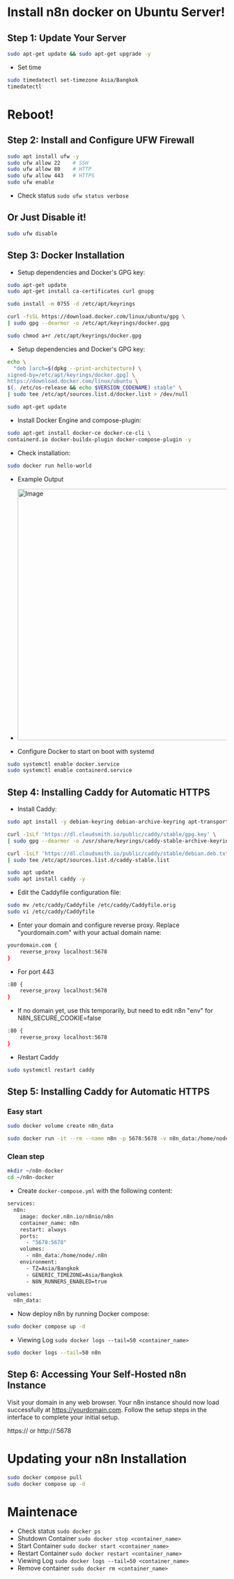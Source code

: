 # Install n8n docker on Ubuntu Server!
## Step 1: Update Your Server
```bash
sudo apt-get update && sudo apt-get upgrade -y
```
- Set time
```bash
sudo timedatectl set-timezone Asia/Bangkok
timedatectl
```
# Reboot!

## Step 2: Install and Configure UFW Firewall
```bash
sudo apt install ufw -y
sudo ufw allow 22    # SSH
sudo ufw allow 80    # HTTP
sudo ufw allow 443   # HTTPS
sudo ufw enable
```
- Check status
```sudo ufw status verbose```

## Or Just Disable it!
```bash
sudo ufw disable
```
## Step 3: Docker Installation
- Setup dependencies and Docker's GPG key:
```bash
sudo apt-get update
sudo apt-get install ca-certificates curl gnupg

sudo install -m 0755 -d /etc/apt/keyrings

curl -fsSL https://download.docker.com/linux/ubuntu/gpg \
| sudo gpg --dearmor -o /etc/apt/keyrings/docker.gpg

sudo chmod a+r /etc/apt/keyrings/docker.gpg
```
- Setup dependencies and Docker's GPG key:
```bash
echo \
  "deb [arch=$(dpkg --print-architecture) \
signed-by=/etc/apt/keyrings/docker.gpg] \
https://download.docker.com/linux/ubuntu \
$(. /etc/os-release && echo $VERSION_CODENAME) stable" \
| sudo tee /etc/apt/sources.list.d/docker.list > /dev/null

sudo apt-get update
```
- Install Docker Engine and compose-plugin:
```bash
sudo apt-get install docker-ce docker-ce-cli \
containerd.io docker-buildx-plugin docker-compose-plugin -y
```
- Check installation:
```bash
sudo docker run hello-world
```
- Example Output
- <img width="796" height="576" alt="Image" src="https://github.com/user-attachments/assets/c1377aa3-430a-494d-bf9b-ee87dacb909c" />

- Configure Docker to start on boot with systemd
```bash
sudo systemctl enable docker.service
sudo systemctl enable containerd.service
```

## Step 4: Installing Caddy for Automatic HTTPS
- Install Caddy:
```bash
sudo apt install -y debian-keyring debian-archive-keyring apt-transport-https curl tcpdump

curl -1sLf 'https://dl.cloudsmith.io/public/caddy/stable/gpg.key' \
| sudo gpg --dearmor -o /usr/share/keyrings/caddy-stable-archive-keyring.gpg

curl -1sLf 'https://dl.cloudsmith.io/public/caddy/stable/debian.deb.txt' \
| sudo tee /etc/apt/sources.list.d/caddy-stable.list

sudo apt update
sudo apt install caddy -y
```
- Edit the Caddyfile configuration file:
```bash
sudo mv /etc/caddy/Caddyfile /etc/caddy/Caddyfile.orig
sudo vi /etc/caddy/Caddyfile
```
- Enter your domain and configure reverse proxy. Replace "yourdomain.com" with your actual domain name:
```bash
yourdomain.com {
    reverse_proxy localhost:5678
}
```
- For port 443
```bash
:80 {
    reverse_proxy localhost:5678
}
```
- If no domain yet, use this temporarily, but need to edit n8n "env" for N8N_SECURE_COOKIE=false
```bash
:80 {
    reverse_proxy localhost:5678
}
```
- Restart Caddy
```bash
sudo systemctl restart caddy
```

## Step 5: Installing Caddy for Automatic HTTPS
### Easy start
```bash
sudo docker volume create n8n_data

sudo docker run -it --rm --name n8n -p 5678:5678 -v n8n_data:/home/node/.n8n docker.n8n.io/n8nio/n8n
```

### Clean step
```bash
mkdir ~/n8n-docker
cd ~/n8n-docker
```
- Create `docker-compose.yml` with the following content:
```bash
services:
  n8n:
    image: docker.n8n.io/n8nio/n8n
    container_name: n8n
    restart: always
    ports:
      - "5678:5678"
    volumes:
      - n8n_data:/home/node/.n8n
    environment:
      - TZ=Asia/Bangkok
      - GENERIC_TIMEZONE=Asia/Bangkok
      - N8N_RUNNERS_ENABLED=true

volumes:
  n8n_data:
```
- Now deploy n8n by running Docker compose:
```bash
sudo docker compose up -d
```
- Viewing Log `sudo docker logs --tail=50 <container_name>`
```bash
sudo docker logs --tail=50 n8n
```

## Step 6: Accessing Your Self-Hosted n8n Instance
Visit your domain in any web browser. Your n8n instance should now load successfully at https://yourdomain.com. Follow the setup steps in the interface to complete your initial setup.

https://<my-ip>
or
http://<my-ip or localhost>:5678

# Updating your n8n Installation
```bash
sudo docker compose pull
sudo docker compose up -d
```

# Maintenace
- Check status ```sudo docker ps```
- Shutdown Container ```sudo docker stop <container_name>```
- Start Container ```sudo docker start <container_name>```
- Restart Container ```sudo docker restart <container_name>```
- Viewing Log ```sudo docker logs --tail=50 <container_name>```
- Remove container ```sudo docker rm <container_name>```


